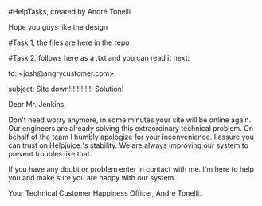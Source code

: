 #HelpTasks, 
created by André Tonelli

Hope you guys like the design

#Task 1, the files are here in the repo

#Task 2, follows here as a .txt and you can read it next:

to:
<josh@angry­customer.com>

subject: Site down!!!!!!!!!!!! Solution!

Dear Mr. Jenkins,

Don't need worry anymore, in some minutes your site will be online again. Our engineers are already solving this extraordinary technical problem. On behalf of the team I humbly apologize for your inconvenience.
I assure you can trust on Helpjuice 's stability. We are always improving our system to prevent troubles like that.

If you have any doubt or problem enter in contact with me. I'm here to help you and make sure you are happy with our system.

Your Technical Customer Happiness Officer, André Tonelli.
